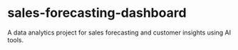 # sales-forecasting-dashboard
A data analytics project for sales forecasting and customer insights using AI tools.
